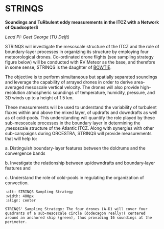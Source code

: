 # STRINQS

**Soundings and TuRbulent eddy measurements in the ITCZ with a Network of QuadcopterS**

*Lead PI: Geet George (TU Delft)*

STRINQS will investigate the mesoscale structure of the ITCZ and the role of boundary-layer processes in organizing its structure by employing four meteorological drones. Co-ordinated drone flights (see sampling strategy figure below) will be conducted with RV Meteor as the base, and therefore in some sense, STRINQS is the daughter of [BOWTIE](bowtie.md). 

The objective is to perform simultaneous but spatially separated soundings and leverage the capability of arrayed drones in order to derive area-averaged mesoscale vertical velocity. The drones will also provide high-resolution atmospheric soundings of temperature, humidity, pressure, and 3D winds up to a height of 1.5 km.

These measurements will be used to understand the variability of turbulent fluxes within and above the mixed layer, of updrafts and downdrafts as well as of cold-pools. This understanding will quantify the role played by these sub-mesoscale processes in the boundary layer in determining the ,mesoscale structure of the Atlantic ITCZ. Along with synergies with other sub-campaigns during ORCESTRA, STRINQS will provide measurements that will help to:

a. Distinguish boundary-layer features between the doldrums and the convergence bands

b. Investigate the relationship between up/downdrafts and boundary-layer features and

c. Understand the role of cold-pools in regulating the organization of convection.


```{figure} /figures/strinqs_sampling_strategy.png
:alt: STRINQS Sampling Strategy
:width: 400px
:align: center

STRINQS' Sampling Strategy: The four drones (A-D) will cover four quadrants of a sub-mesoscale circle (dodecagon really!) centered around an anchored ship (green), thus providing 16 soundings at the perimeter. 
```
